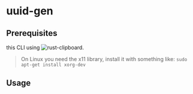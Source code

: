 # uuid-gen

## Prerequisites

this CLI using ![rust-clipboard](https://github.com/aweinstock314/rust-clipboard).

> On Linux you need the x11 library, install it with something like:
> `sudo apt-get install xorg-dev`

## Usage
